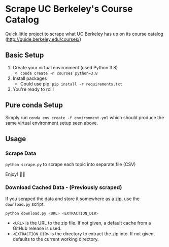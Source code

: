 
# Scrape UC Berkeley's Course Catalog

Quick little project to scrape what UC Berkeley has up on its course catalog 
(http://guide.berkeley.edu/courses/)

## Basic Setup

1. Create your virtual environment (used Python 3.8)
    -  `conda create -n courses python=3.8`
2. Install packages
   - Could use pip: `pip install -r requirements.txt`
3. You're ready to roll!

## Pure conda Setup

Simply run `conda env create -f environment.yml` which should produce the same virtual environment setup seen above.

## Usage

### Scrape Data

`python scrape.py` to scrape each topic into separate file (CSV)

Enjoy! 🤌🏼 


### Download Cached Data - (Previously scraped)

If you scraped the data and store it somewhere as a zip, use the `download.py` script.

```sh
python download.py <URL> <EXTRACTION_DIR>
```

* `<URL>` is the URL to the zip file. If not given, a default cache from a GitHub release is used.
* `<EXTRACTION_DIR>` is the directory to extract the zip into. If not given, defaults to the current working directory.
